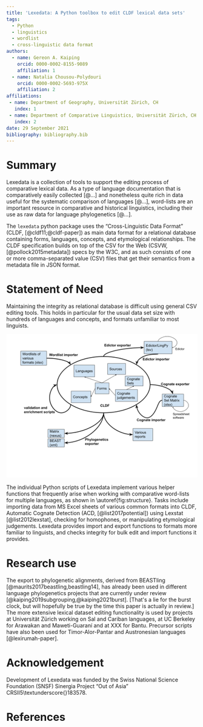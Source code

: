 ```yaml
---
title: 'Lexedata: A Python toolbox to edit CLDF lexical data sets'
tags:
  - Python
  - linguistics
  - wordlist
  - cross-linguistic data format
authors:
  - name: Gereon A. Kaiping
    orcid: 0000-0002-8155-9089
    affiliation: 1
  - name: Natalia Chousou-Polydouri
    orcid: 0000-0002-5693-975X
    affiliation: 2
affiliations:
 - name: Department of Geography, Universität Zürich, CH
   index: 1
 - name: Department of Comparative Linguistics, Universität Zürich, CH
   index: 2
date: 29 September 2021
bibliography: bibliography.bib
---
```

# Summary
Lexedata is a collection of tools to support the editing process of comparative
lexical data. As a type of language documentation that is comparatively easily
collected [@...] and nonetheless quite rich in data useful for the systematic
comparison of languages [@...], word-lists are an important resource in
comparative and historical linguistics, including their use as raw data for
language phylogenetics [@...].

The `lexedata` python package uses the “Cross-Linguistic Data Format” (CLDF,
[@cldf11;@cldf-paper]) as main data format for a relational database containing
forms, languages, concepts, and etymological relationships. The CLDF
specification builds on top of the CSV for the Web (CSVW,
[@pollock2015metadata]) specs by the W3C, and as such consists of one or more
comma-separated value (CSV) files that get their semantics from a metadata file
in JSON format.

# Statement of Need
Maintaining the integrity as relational database is difficult using general CSV
editing tools. This holds in particular for the usual data set size with
hundreds of languages and concepts, and formats unfamiliar to most linguists.

![Overview over the functionality in Lexedata.\label{fig:structure}](structure.svg)

The individual Python scripts of Lexedata implement various helper functions
that frequently arise when working with comparative word-lists for multiple
languages, as shown in \autoref{fig:structure}. Tasks include importing data
from MS Excel sheets of various common formats into CLDF, Automatic Cognate
Detection (ACD, [@list2017potential]) using Lexstat [@list2012lexstat], checking
for homophones, or manipulating etymological judgements. Lexedata provides
import and export functions to formats more familiar to linguists, and checks
integrity for bulk edit and import functions it provides.

# Research use
The export to phylogenetic alignments, derived from BEASTling
[@maurits2017beastling,beastling14], has already been used in different language
phylogenetics projects that are currently under review
[@kaiping2019subgrouping,@kaiping2021burst]. [That's a lie for the burst clock,
but will hopefully be true by the time this paper is actually in review.] The
more extensive lexical dataset editing functionality is used by projects at
Universität Zürich working on Sal and Cariban languages, at UC Berkeley for
Arawakan and Maweti-Guaraní and at XXX for Bantu. Precursor scripts have also
been used for Timor-Alor-Pantar and Austronesian languages [@lexirumah-paper].

# Acknowledgement
Development of Lexedata was funded by the Swiss National Science Foundation
(SNSF) Sinergia Project “Out of Asia” CRSII5\textunderscore{}183578.

# References
